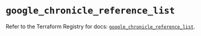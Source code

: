 # `google_chronicle_reference_list`

Refer to the Terraform Registry for docs: [`google_chronicle_reference_list`](https://registry.terraform.io/providers/hashicorp/google/6.40.0/docs/resources/chronicle_reference_list).

